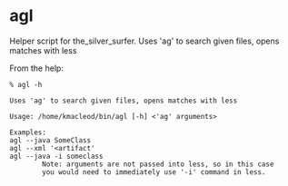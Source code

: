 agl
===

Helper script for the_silver_surfer. Uses 'ag' to search given files, opens matches with less


From the help:

```
% agl -h

Uses 'ag' to search given files, opens matches with less

Usage: /home/kmacleod/bin/agl [-h] <'ag' arguments>

Examples:
agl --java SomeClass
agl --xml '<artifact'
agl --java -i someclass
        Note: arguments are not passed into less, so in this case
        you would need to immediately use '-i' command in less.
```
